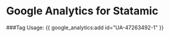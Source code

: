 Google Analytics for Statamic
=========================

###Tag Usage:
{{ google_analytics:add id="UA-47263492-1" }}
